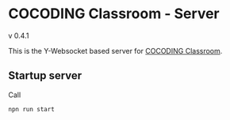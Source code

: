 # COCODING Classroom - Server
v 0.4.1  

This is the Y-Websocket based server for [COCODING Classroom](https://github.com/cocodingclassroom/cocodingclassroom-client).


## Startup server

Call

```shell
npn run start
```
